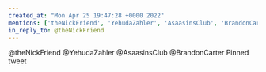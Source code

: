 ```yaml
---
created_at: "Mon Apr 25 19:47:28 +0000 2022"
mentions: ['theNickFriend', 'YehudaZahler', 'AsaasinsClub', 'BrandonCarter']
in_reply_to: @theNickFriend
---
```


@theNickFriend @YehudaZahler @AsaasinsClub @BrandonCarter Pinned tweet